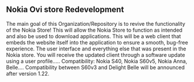 ## Nokia Ovi store Redevelopment
The main goal of this Organization/Repository is to revive the functionality of the Nokia Store!
This will allow the Nokia Store to function as intended and also be used to download applications.
This will be a web client that embeds the website itself into the application to ensure a smooth, bug-free experience.
The user interface and everything else that was present in the Nokia store.
You will receive the updated client through a software update using a user profile.....
Compatibility: Nokia S40, Nokia S60v5, Nokia Anna, Belle....
Compatibility between S60v3 and Delight Belle will be announced after version 1.22.
